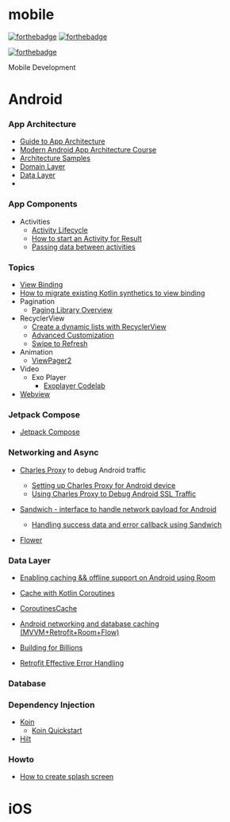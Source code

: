 # mobile

[![forthebadge](https://forthebadge.com/images/badges/built-with-love.svg)](https://forthebadge.com)
[![forthebadge](https://forthebadge.com/images/badges/for-you.svg)](https://forthebadge.com)

[![forthebadge](https://forthebadge.com/images/badges/you-didnt-ask-for-this.svg)](https://forthebadge.com)

Mobile Development

# Android 

### App Architecture 
- [Guide to App Architecture](https://developer.android.com/jetpack/guide?gclid=CjwKCAjwuYWSBhByEiwAKd_n_jIvavjwqNrVc3FmBG1GxI26Xoa-2sTO7CX0mSVUElZn6r5safGGwRoCzPQQAvD_BwE&gclsrc=aw.ds)
- [Modern Android App Architecture Course](https://developer.android.com/courses/pathways/android-architecture)
- [Architecture Samples](https://github.com/android/architecture-samples)
- [Domain Layer](https://developer.android.com/jetpack/guide/domain-layer)
- [Data Layer](https://developer.android.com/jetpack/guide/data-layer)
-
### App Components 

- Activities
  - [Activity Lifecycle](https://developer.android.com/guide/components/activities/activity-lifecycle)
  - [How to start an Activity for Result]()
  - [Passing data between activities](https://developer.android.com/guide/components/activities/parcelables-and-bundles)

### Topics  

- [View Binding](https://developer.android.com/topic/libraries/view-binding)
- [How to migrate existing Kotlin synthetics to view binding](https://developer.android.com/topic/libraries/view-binding/migration)
- Pagination 
  - [Paging Library Overview](https://developer.android.com/topic/libraries/architecture/paging/v3-overview)
- RecyclerView
  - [Create a dynamic lists with RecyclerView](https://developer.android.com/guide/topics/ui/layout/recyclerview?gclid=CjwKCAjwuYWSBhByEiwAKd_n_oFYKdpd_jqz_1TyiIvQY0PjAmKI28biU5S74SFMLf7fJb6RDOQPphoCmS0QAvD_BwE&gclsrc=aw.ds)
  - [Advanced Customization](https://developer.android.com/guide/topics/ui/layout/recyclerview-custom)
  - [Swipe to Refresh](https://developer.android.com/training/swipe)
- Animation 
  - [ViewPager2](https://developer.android.com/training/animation/screen-slide-2)
- Video
  - Exo Player
    - [Exoplayer Codelab](https://developer.android.com/codelabs/exoplayer-intro#6)
- [Webview](https://developer.android.com/guide/webapps/webview)

### Jetpack Compose
- [Jetpack Compose](https://developer.android.com/jetpack/compose)

### Networking and Async 

  * [Charles Proxy](https://www.charlesproxy.com/) to debug Android traffic
    * [Setting up Charles Proxy for Android device](https://community.tealiumiq.com/t5/Tealium-for-Android/Setting-up-Charles-to-Proxy-your-Android-Device/ta-p/5121)
    * [Using Charles Proxy to Debug Android SSL Traffic](https://hackupstate.medium.com/using-charles-proxy-to-debug-android-ssl-traffic-e61fc38760f7)
    
    
* [Sandwich - interface to handle network payload for Android](https://github.com/skydoves/sandwich)
  * [Handling success data and error callback using Sandwich](https://proandroiddev.com/handling-success-data-and-error-callback-responses-from-a-network-for-android-projects-using-b53a26214cef)
  

* [Flower](https://github.com/hadiyarajesh/flower)

### Data Layer 

* [Enabling caching && offline support on Android using Room](https://proandroiddev.com/enabling-cache-offline-support-on-android-using-room-4b82ae0c9c88)
* [Cache with Kotlin Coroutines](https://proandroiddev.com/caching-with-kotlin-coroutines-7d819276c820)
* [CoroutinesCache](https://github.com/epam/CoroutinesCache)
* [Android networking and database caching (MVVM+Retrofit+Room+Flow)](https://blog.devgenius.io/android-networking-and-database-caching-in-2020-mvvm-retrofit-room-flow-35b4f897d46a)
* [Building for Billions](https://developer.android.com/docs/quality-guidelines/build-for-billions/connectivity)

* [Retrofit Effective Error Handling](https://blog.canopas.com/retrofit-effective-error-handling-with-kotlin-coroutine-and-result-api-405217e9a73d)

### Database 

### Dependency Injection
* [Koin](https://github.com/InsertKoinIO/koin)
  * [Koin Quickstart](https://insert-koin.io/docs/quickstart/kotlin)
* [Hilt](https://developer.android.com/training/dependency-injection/hilt-android)

### Howto

- [How to create splash screen](https://developer.android.com/guide/topics/ui/splash-screen)

# iOS 

